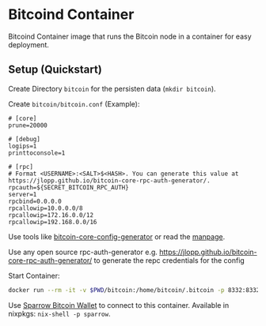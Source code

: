# Bitcoind Container

Bitcoind Container image that runs the Bitcoin node in a container for easy deployment.

## Setup (Quickstart)

Create Directory `bitcoin` for the persisten data (`mkdir bitcoin`).

Create `bitcoin/bitcoin.conf` (Example):

```
# [core]
prune=20000

# [debug]
logips=1
printtoconsole=1

# [rpc]
# Format <USERNAME>:<SALT>$<HASH>. You can generate this value at https://jlopp.github.io/bitcoin-core-rpc-auth-generator/. 
rpcauth=${SECRET_BITCOIN_RPC_AUTH}
server=1
rpcbind=0.0.0.0
rpcallowip=10.0.0.0/8
rpcallowip=172.16.0.0/12
rpcallowip=192.168.0.0/16
```

Use tools like [bitcoin-core-config-generator](https://jlopp.github.io/bitcoin-core-config-generator/#config=e30=) or read the [manpage](https://manpages.org/bitcoinconf/5).

Use any open source rpc-auth-generator e.g. https://jlopp.github.io/bitcoin-core-rpc-auth-generator/ to generate the repc credentials for the config


Start Container:

```sh
docker run --rm -it -v $PWD/bitcoin:/home/bitcoin/.bitcoin -p 8332:8332 -p 8333:8333 -p 18332:18332 -p 18443:18443 ghcr.io/niki-on-github/bitcoind-container
```

Use [Sparrow Bitcoin Wallet](https://github.com/sparrowwallet/sparrow) to connect to this container. Available in nixpkgs: `nix-shell -p sparrow`.

